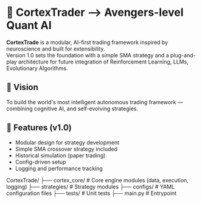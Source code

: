 # 🧠 CortexTrader -->  Avengers-level Quant AI

**CortexTrade** is a modular, AI-first trading framework inspired by neuroscience and built for extensibility.  
Version 1.0 sets the foundation with a simple SMA strategy and a plug-and-play architecture for future integration of Reinforcement Learning, LLMs, Evolutionary Algorithms.

## 🚀 Vision

To build the world's most intelligent autonomous trading framework — combining cognitive AI, and self-evolving strategies.

## 🧩 Features (v1.0)

- Modular design for strategy development
- Simple SMA crossover strategy included
- Historical simulation (paper trading)
- Config-driven setup
- Logging and performance tracking

CortexTrade/ ├── cortex_core/ # Core engine modules (data, execution, logging) ├── strategies/ # Strategy modules ├── configs/ # YAML configuration files ├── tests/ # Unit tests ├── main.py # Entrypoint
